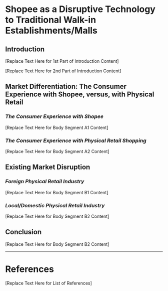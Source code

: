 # Shopee as a Disruptive Technology to Traditional Walk-in Establishments/Malls

## Introduction

[Replace Text Here for 1st Part of Introduction Content]

[Replace Text Here for 2nd Part of Introduction Content]

## Market Differentiation: The Consumer Experience with Shopee, versus, with Physical Retail

### *The Consumer Experience with Shopee*

[Replace Text Here for Body Segment A1 Content]

### *The Consumer Experience with Physical Retail Shopping*

[Replace Text Here for Body Segment A2 Content]

## Existing Market Disruption

### *Foreign Physical Retail Industry*

[Replace Text Here for Body Segment B1 Content]

### *Local/Domestic Physical Retail Industry*

[Replace Text Here for Body Segment B2 Content]

## Conclusion

[Replace Text Here for Body Segment B2 Content]


---
# References

[Replace Text Here for List of References]

